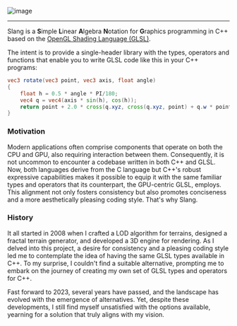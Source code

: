 ![image](https://github.com/pierodn/slang/assets/85252731/3a8c8b2b-cd6b-48c9-95a5-c597b036b8f5)

___
Slang is a **S**imple **L**inear **A**lgebra **N**otation for **G**raphics programming in C++ based on the [OpenGL Shading Language (GLSL)](https://registry.khronos.org/OpenGL/specs/gl/GLSLangSpec.4.50.pdf).

The intent is to provide a single-header library with the types, operators and functions that enable you to write GLSL code like this in your C++ programs:
```GLSL
vec3 rotate(vec3 point, vec3 axis, float angle)
{
    float h = 0.5 * angle * PI/180;
    vec4 q = vec4(axis * sin(h), cos(h)); 	
    return point + 2.0 * cross(q.xyz, cross(q.xyz, point) + q.w * point);
}
```
### Motivation
Modern applications often comprise components that operate on both the CPU and GPU, also requiring interaction between them. Consequently, it is not uncommon to encounter a codebase written in both C++ and GLSL. Now, both languages derive from the C language but C++'s robust expressive capabilities makes it possible to equip it with the same familiar types and operators that its counterpart, the GPU-centric GLSL, employs. This alignment not only fosters consistency but also promotes conciseness and a more aesthetically pleasing coding style. That's why Slang.
### History
It all started in 2008 when I crafted a LOD algorithm for terrains, designed a fractal terrain generator, and developed a 3D engine for rendering. As I delved into this project, a desire for consistency and a pleasing coding style led me to contemplate the idea of having the same GLSL types available in C++. To my surprise, I couldn't find a suitable alternative, prompting me to embark on the journey of creating my own set of GLSL types and operators for C++.

Fast forward to 2023, several years have passed, and the landscape has evolved with the emergence of alternatives. Yet, despite these developments, I still find myself unsatisfied with the options available, yearning for a solution that truly aligns with my vision.

